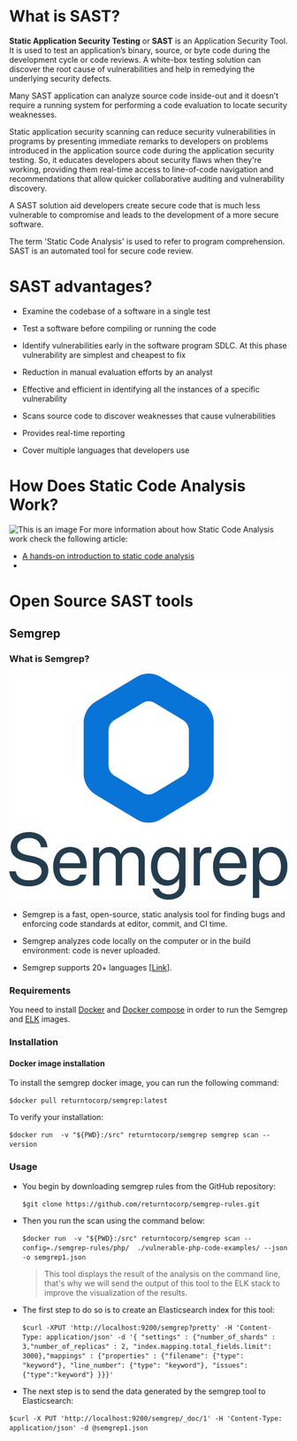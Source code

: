 # What is SAST? 

**Static Application Security Testing** or **SAST** is an Application Security Tool. It is used to test an application’s binary, source, or byte code during the development cycle or code reviews. A white-box testing solution can discover the root cause of vulnerabilities and help in remedying the underlying security defects.

Many SAST application can analyze source code inside-out and it doesn’t require a running system for performing a code evaluation to locate security weaknesses.

Static application security scanning can reduce security vulnerabilities in programs by presenting immediate remarks to developers on problems introduced in the application source code during the application security testing. So, it educates developers about security flaws when they're working, providing them real-time access to line-of-code navigation and recommendations that allow quicker collaborative auditing and vulnerability discovery. 

A SAST solution aid developers create secure code that is much less vulnerable to compromise and leads to the development of a more secure software.

The term 'Static Code Analysis' is used to refer to program comprehension. SAST is an automated tool for secure code review.

# SAST advantages?

- Examine the codebase of a software in a single test

- Test a software before compiling or running the code

- Identify vulnerabilities early in the software program SDLC. At this phase vulnerability are simplest and cheapest to fix

- Reduction in manual evaluation efforts by an analyst

- Effective and efficient in identifying all the instances of a specific vulnerability

- Scans source code to discover weaknesses that cause vulnerabilities

- Provides real-time reporting

- Cover multiple languages that developers use

# How Does Static Code Analysis Work?

![This is an image](https://deepsource.io/images/blog/static-analysis-python/pipeline.png)
For more information about how Static Code Analysis work check the following article:
- [A hands-on introduction to static code analysis](https://deepsource.io/blog/introduction-static-code-analysis/)
- 
# Open Source SAST tools

## Semgrep

### What is Semgrep?

![This is an image](https://raw.githubusercontent.com/returntocorp/semgrep/develop/semgrep.svg)

- Semgrep is a fast, open-source, static analysis tool for finding bugs and enforcing code standards at editor, commit, and CI time.

- Semgrep analyzes code locally on the computer or in the build environment: code is never uploaded.

- Semgrep supports 20+ languages [[Link](https://semgrep.dev/docs/)].

### Requirements

You need to install [Docker](https://github.com/ArijMekki/Open-Source-SAST/blob/main/Docker.md) and [Docker compose](https://github.com/ArijMekki/Open-Source-SAST/blob/main/Docker_Compose.md) in order to run the Semgrep and [ELK](https://github.com/ArijMekki/Open-Source-SAST/blob/main/ELK.md) images.

### Installation

#### Docker image installation

To install the semgrep docker image, you can run the following command:

  `$docker pull returntocorp/semgrep:latest`

To verify your installation: 

  `$docker run  -v "${PWD}:/src" returntocorp/semgrep semgrep scan --version`

### Usage

- You begin by downloading semgrep rules from the GitHub repository: 

  `$git clone https://github.com/returntocorp/semgrep-rules.git`
  
- Then you run the scan using the command below:

  `$docker run  -v "${PWD}:/src" returntocorp/semgrep scan --config=./semgrep-rules/php/  ./vulnerable-php-code-examples/ --json  -o semgrep1.json`
  
  > This tool displays the result of the analysis on the command line, that's why we will send the output of this tool to the ELK stack to improve the visualization of the results.  

- The first step to do so is to create an Elasticsearch index for this tool:

  `$curl -XPUT 'http://localhost:9200/semgrep?pretty' -H 'Content-Type: application/json' -d '{ "settings" : {"number_of_shards" : 3,"number_of_replicas" : 2, "index.mapping.total_fields.limit": 3000},"mappings" : {"properties" : {"filename": {"type": "keyword"}, "line_number": {"type": "keyword"}, "issues": {"type":"keyword"} }}}'`
  
- The next step is to send the data generated by the semgrep tool to Elasticsearch:

`$curl -X PUT 'http://localhost:9200/semgrep/_doc/1' -H 'Content-Type: application/json' -d @semgrep1.json`





